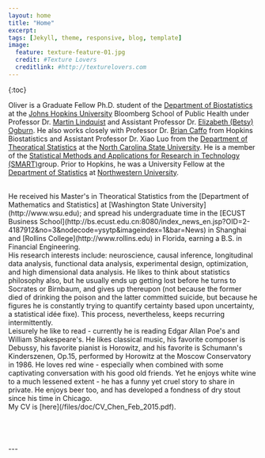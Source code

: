 ```yaml
---
layout: home
title: "Home"
excerpt: 
tags: [Jekyll, theme, responsive, blog, template]
image:
  feature: texture-feature-01.jpg
  credit: #Texture Lovers
  creditlink: #http://texturelovers.com
---
```

<section id="table-of-contents" class="toc">
<div id="drawer" markdown="1">
{:toc}
</div>
</section><!-- /#table-of-contents -->

Oliver is a Graduate Fellow Ph.D. student of the [Department of Biostatistics](http://www.jhsph.edu/departments/biostatistics/) at the [Johns Hopkins University](http://www.jhsph.edu/) Bloomberg School of Public Health under Professor Dr. [Martin Lindquist](http://www.biostat.jhsph.edu/~mlindqui/) and Assistant Professor Dr. [Elizabeth (Betsy) Ogburn](http://www.eogburn.com). He also works closely with Professor Dr. [Brian Caffo]() from Hopkins Biostatistics and Assistant Professor Dr. Xiao Luo from the [Department of Theoratical Statistics](http://www.jhsph.edu/departments/biostatistics/) at the [North Carolina State University](http://www.stat.ncsu.edu/). He is a member of the [Statistical Methods and Applications for Research in Technology (SMART)](http://www.smart-stats.org)group. Prior to Hopkins, he was a University Fellow at the [Department of Statistics](http://www.statistics.northwestern.edu) at [Northwestern University](http://www.northwestern.edu).


<br />
He received his Master's in Theoratical Statistics from the [Department of Mathematics and Statistics] at [Washington State University](http://www.wsu.edu); and spread his undergraduate time in the [ECUST Business School](http://bs.ecust.edu.cn:8080/index_news_en.jsp?OID=2-4187912&no=3&nodecode=ysytp&imageindex=1&bar=News) in Shanghai and [Rollins College](http://www.rollins.edu) in Florida, earning a B.S. in Financial Engineering.


<br />
His research interests include: neuroscience, causal inference, longitudinal data analysis, functional data analysis, experimental design, optimization, and high dimensional data analysis. He likes to think about statistics philosophy also, but he usually ends up getting lost before he turns to Socrates or Birnbaum, and gives up thereupon (not because the former died of drinking the poison and the latter committed suicide, but because he figures he is constantly trying to quantify certainty based upon uncertainty, a statistical idée fixe). This process, nevertheless, keeps recurring intermittently. 

<br />
Leisurely he like to read - currently he is reading Edgar Allan Poe's and William Shakespeare's. He likes classical music, his favorite composer is Debussy, his favorite pianist is Horowitz, and his favorite is Schumann's Kinderszenen, Op.15, performed by Horowitz at the Moscow Conservatory in 1986.  He loves red wine - especially when combined with some captivating conversation with his good old friends. Yet he enjoys white wine to a much lessened extent - he has a funny yet cruel story to share in private. He enjoys beer too, and has developed a fondness of dry stout since his time in Chicago.


<br />
My CV is [here](/files/doc/CV_Chen_Feb_2015.pdf).

<br />
<br />
<br />
<br />
<br />
---